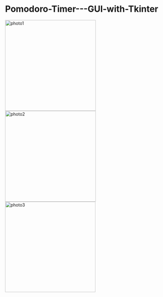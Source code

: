 # Pomodoro-Timer---GUI-with-Tkinter


<img width="296" alt="photo1" src="https://user-images.githubusercontent.com/76102459/119189934-5ab28e00-ba85-11eb-9533-22ef528bd3cb.png">
<img width="296" alt="photo2" src="https://user-images.githubusercontent.com/76102459/119189941-5d14e800-ba85-11eb-9717-e4d00774fbf9.png">
<img width="295" alt="photo3" src="https://user-images.githubusercontent.com/76102459/119189949-600fd880-ba85-11eb-83e6-031822590478.png">

